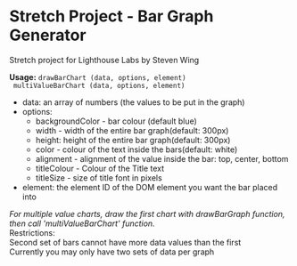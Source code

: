 # Stretch Project - Bar Graph Generator
Stretch project for Lighthouse Labs by Steven Wing

**Usage:**
`drawBarChart (data, options, element)`<br>`
 multiValueBarChart (data, options, element)`
   
* data: an array of numbers (the values to be put in the graph)
* options:  
  - backgroundColor - bar colour (default blue)
  - width - width of the entire bar graph(default: 300px)
  - height: height of the entire bar graph(default: 300px)
  - color - colour of the text inside the bars(default: white)
  - alignment - alignment of the value inside the bar: top, center, bottom
  - titleColour - Colour of the Title text
  - titleSize - size of title font in pixels
* element:  the element ID of the DOM element you want the bar placed into

*For multiple value charts, draw the first chart with drawBarGraph function, then call 'multiValueBarChart' function.*<br>
  Restrictions:<br>
    Second set of bars cannot have more data values than the first<br>
    Currently you may only have two sets of data per graph

